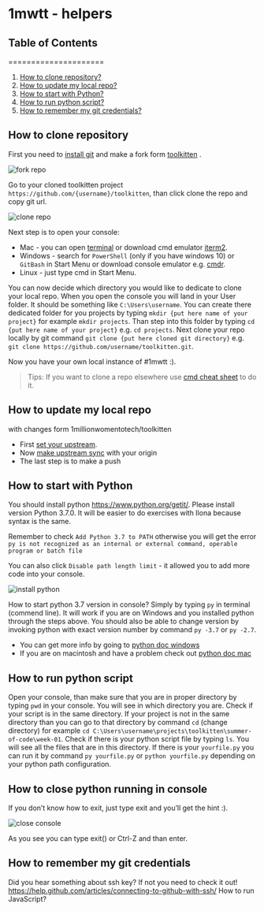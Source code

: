 # 1mwtt - helpers

## Table of Contents
=====================
1. [How to clone repository?](#how-to-clone-repository)
1. [How to update my local repo?](#how-to-update-my-local-repo)
1. [How to start with Python?](#how-to-start-with-python)
1. [How to run python script?](#how-to-run-python-script)
1. [How to remember my git credentials?](#remember-git-credentials)

## How to clone repository
First you need to [install git](https://git-scm.com/book/en/v2/Getting-Started-Installing-Git) and
make a fork form [toolkitten](https://github.com/1millionwomentotech/toolkitten) .

![fork repo](https://image.ibb.co/jnFfyd/fork.png)

Go to your cloned toolkitten project `https://github.com/{username}/toolkitten`, than click clone the repo and copy git url.

![clone repo](https://image.ibb.co/dz6ndd/cone_git.png)

Next step is to open your console:
- Mac - you can open [terminal](http://blog.teamtreehouse.com/introduction-to-the-mac-os-x-command-line) or download cmd emulator [iterm2](https://www.iterm2.com/).
- Windows - search for `PowerShell` (only if you have windows 10) or `GitBash` in Start Menu or download console emulator e.g. [cmdr](http://cmder.net/).
- Linux - just type cmd in Start Menu.

You can now decide which directory you would like to dedicate to clone your local repo. When you open the console you will land in your User folder. It should be something like `C:\Users\username`. You can create there dedicated folder for you projects by typing `mkdir {put here name of your project}` for example `mkdir projects`. Than step into this folder by typing `cd {put here name of your project}` e.g. `cd projects`. Next clone your repo locally by git command `git clone {put here cloned git directory}` e.g. `git clone https://github.com/username/toolkitten.git`.

Now you have your own local instance of #1mwtt :).

> Tips: If you want to clone a repo elsewhere use [cmd cheat sheet](https://i.imgur.com/ZiCzX.png) to do it.

## How to update my local repo
 with changes form 1millionwomentotech/toolkitten
- First [set your upstream](https://help.github.com/articles/configuring-a-remote-for-a-fork/).
- Now [make upstream sync](https://help.github.com/articles/syncing-a-fork/) with your origin
- The last step is to make a push

## How to start with Python
You should install python https://www.python.org/getit/. Please install version Python 3.7.0. It will be easier to do exercises with Ilona because syntax is the same.

Remember to check `Add Python 3.7 to PATH` otherwise you will get the error `py is not recognized as an internal or external command,
operable program or batch file`

You can also click `Disable path length limit` - it allowed you to add more code into your console.

![install python](https://image.ibb.co/eV05Gy/add_python.png)

How to start python 3.7 version in console? Simply by typing `py` in terminal (commend line). It will work if you are on Windows and you installed python through the steps above.
You should also be able to change version by invoking python with exact version number by command  `py -3.7` or `py -2.7`.

- You can get more info by going to [python doc windows](https://docs.python.org/3/using/windows.html)
- If you are on macintosh and have a problem check out [python doc mac](https://docs.python.org/3/using/mac.html)

## How to run python script

Open your console, than make sure that you are in proper directory by typing `pwd` in your console. You will see in which directory you are. Check if your script is in the same directory. If your project is not in the same directory than you can go to that directory by command `cd` (change directory) for example `cd C:\Users\username\projects\toolkitten\summer-of-code\week-01`. Check if there is your python script file by typing `ls`. You will see all the files that are in this directory. If there is your `yourfile.py` you can run it by command `py yourfile.py` or `python yourfile.py` depending on your python path configuration.

## How to close python running in console
If you don’t know how to exit, just type exit and you’ll get the hint :).

![close console](https://image.ibb.co/kiUFyd/exit.png)

As you see you can type exit() or Ctrl-Z and than enter.

## How to remember my git credentials
Did you hear something about ssh key? If not you need to check it out!
https://help.github.com/articles/connecting-to-github-with-ssh/
How to run JavaScript?
